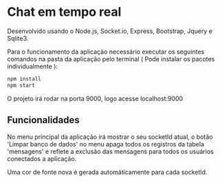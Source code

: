 # Chat em tempo real

Desenvolvido usando o Node.js, Socket.io, Express, Bootstrap, Jquery e Sqlite3.

Para o funcionamento da aplicação necessário executar os seguintes comandos na pasta da aplicação pelo terminal ( Pode instalar os pacotes individualmente ):

```bash
npm install
npm start
```

O projeto irá rodar na porta 9000, logo acesse localhost:9000

## Funcionalidades

No menu principal da aplicação irá mostrar o seu socketId atual, o botão 'Limpar banco de dados' no menu apaga todos os registros da tabela 'mensagens' e reflete a exclusão das mensagens para todos os usuários conectados a aplicação.

Uma cor de fonte nova é gerada automáticamente para cada socketId.
